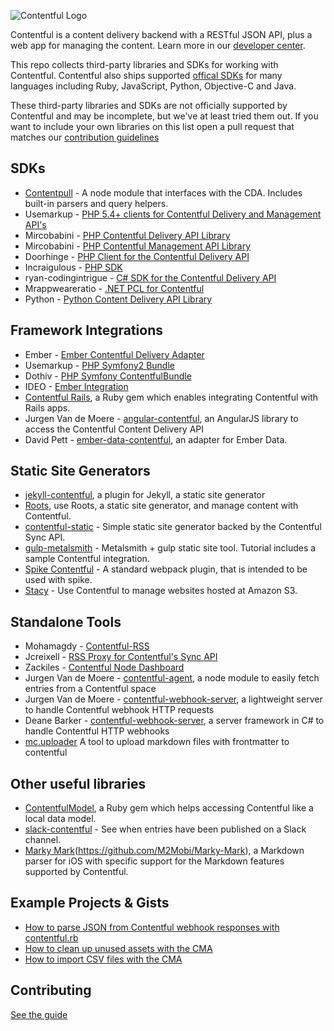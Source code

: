 ![Contentful Logo](logo.png)

Contentful is a content delivery backend with a RESTful JSON API, plus a web app for managing the content. Learn more in our [developer center](https://www.contentful.com/developers/docs/).

This repo collects third-party libraries and SDKs for working with Contentful. Contentful also ships supported [offical SDKs](https://www.contentful.com/developers/docs/code/libraries/) for many languages including Ruby, JavaScript, Python, Objective-C and Java.

These third-party libraries and SDKs are not officially supported by Contentful and may be incomplete, but we've at least tried them out. If you want to include your own libraries on this list open a pull request that matches our [contribution guidelines](CONTRIBUTING.md)

## SDKs

* [Contentpull][contentpull] - A node module that interfaces with the CDA. Includes built-in parsers and query helpers.
* Usemarkup - [PHP 5.4+ clients for Contentful Delivery and Management API's][27]
* Mircobabini - [PHP Contentful Delivery API Library][29]
* Mircobabini - [PHP Contentful Management API Library][30]
* Doorhinge - [PHP Client for the Contentful Delivery API][32]
* Incraigulous - [PHP SDK][39]
* ryan-codingintrigue - [C# SDK for the Contentful Delivery API][33]
* Mrappweareratio - [.NET PCL for Contentful][34]
* Python - [Python Content Delivery API Library][41]

## Framework Integrations
* Ember - [Ember Contentful Delivery Adapter][42]
* Usemarkup - [PHP Symfony2 Bundle][28]
* Dothiv - [PHP Symfony ContentfulBundle][31]
* IDEO - [Ember Integration][41]
* [Contentful Rails][3], a Ruby gem which enables integrating Contentful with Rails apps.
* Jurgen Van de Moere - [angular-contentful][angular-contentful], an AngularJS library to access the Contentful Content Delivery API
* David Pett - [ember-data-contentful](https://github.com/davidpett/ember-data-contentful), an adapter for Ember Data.

## Static Site Generators

* [jekyll-contentful][40], a plugin for Jekyll, a static site generator
* [Roots][2], use Roots, a static site generator, and manage content with Contentful.
* [contentful-static][contentful-static] - Simple static site generator backed by the Contentful Sync API.
* [gulp-metalsmith][gulp-metalsmith] - Metalsmith + gulp static site tool. Tutorial includes a sample Contentful integration.
* [Spike Contentful][43] - A standard webpack plugin, that is intended to be used with spike.
* [Stacy][44] - Use Contentful to manage websites hosted at Amazon S3.

## Standalone Tools

* Mohamagdy - [Contentful-RSS][35]
* Jcreixell - [RSS Proxy for Contentful's Sync API][36]
* Zackiles - [Contentful Node Dashboard][37]
* Jurgen Van de Moere - [contentful-agent][contentful-agent], a node module to easily fetch entries from a Contentful space
* Jurgen Van de Moere - [contentful-webhook-server][contentful-webhook-server], a lightweight server to handle Contentful webhook HTTP requests
* Deane Barker - [contentful-webhook-server][38], a server framework in C# to handle Contentful HTTP webhooks
* [mc.uploader][45] A tool to upload markdown files with frontmatter to contentful

## Other useful libraries

* [ContentfulModel][4], a Ruby gem which helps accessing Contentful like a local data model.
* [slack-contentful](https://github.com/brh55/slack-contentful) - See when entries have been published on a Slack channel.
* [Marky Mark][46](https://github.com/M2Mobi/Marky-Mark), a Markdown parser for iOS with specific support for the Markdown features supported by Contentful.

## Example Projects & Gists

* [How to parse JSON from Contentful webhook responses with contentful.rb](https://gist.github.com/neonichu/17a987aeeb256d4bf6f3)
* [How to clean up unused assets with the CMA](https://gist.github.com/grncdr/afc97da1869f5fb3aef1)
* [How to import CSV files with the CMA](https://gist.github.com/grncdr/9458c230ac838d73a559)

## Contributing
[See the guide](CONTRIBUTING.md)

[2]: https://github.com/carrot/roots-contentful
[3]: https://github.com/errorstudio/contentful_rails
[4]: https://github.com/errorstudio/contentful_model
[28]: https://github.com/usemarkup/ContentfulBundle
[31]: https://github.com/dothiv/ContentfulBundle
[35]: https://github.com/mohamagdy/contentful-rss
[36]: https://github.com/jcreixell/contentful-sync-rss
[37]: https://github.com/zackiles/contentful-node-dashboard
[40]: https://github.com/jvandemo/angular-contentful
[41]: https://github.com/ideo/ember-contentful/
[27]: https://github.com/usemarkup/contentful
[29]: https://github.com/mircobabini/contentful.php
[30]: https://github.com/mircobabini/contentful-management.php
[32]: https://github.com/doorhinge/contentful-client
[33]: https://github.com/ryan-codingintrigue/Contentful.NET
[34]: https://github.com/mrappweareratio/Contentful.SDK
[38]: https://github.com/deanebarker/contentful-webhook-server
[39]: https://github.com/incraigulous/contentful-sdk
[40]: https://github.com/dommmel/jekyll-contentful
[41]: https://github.com/contentful-labs/contentful.py
[42]: https://github.com/BondarenkoAlex/ember-contentful-delivery-adapter
[43]: https://github.com/Streenjw/spike-contentful
[44]: https://www.npmjs.com/package/stacy
[45]: https://github.com/rainforestapp/mc.uploader
[46]: https://github.com/M2Mobi/Marky-Mark
[angular-contentful]: https://github.com/jvandemo/angular-contentful
[contentful-webhook-server]: https://github.com/jvandemo/contentful-webhook-server
[contentful-agent]: https://github.com/jvandemo/contentful-agent
[contentful-static]: https://github.com/Textalk/contentful-static
[gulp-metalsmith]: https://github.com/jelz/gulp-metalsmith/tree/master/tutorial
[contentpull]: https://github.com/remedyhealth/contentpull
